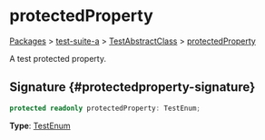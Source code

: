 # protectedProperty

[Packages](/) \> [test-suite-a](/test-suite-a/) \> [TestAbstractClass](/test-suite-a/testabstractclass-class/) \> [protectedProperty](/test-suite-a/testabstractclass-class/protectedproperty-property)

A test protected property.

## Signature {#protectedproperty-signature}

```typescript
protected readonly protectedProperty: TestEnum;
```

**Type**: [TestEnum](/test-suite-a/testenum-enum/)
